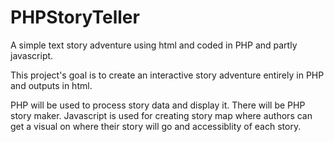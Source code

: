 PHPStoryTeller
==============
A simple text story adventure using html and coded in PHP and partly javascript.

This project's goal is to create an interactive story adventure
entirely in PHP and outputs in html.

PHP will be used to process story data and display it. There will be PHP story maker.
Javascript is used for creating story map where authors can get a visual on where their story will go and accessiblity of each story.
